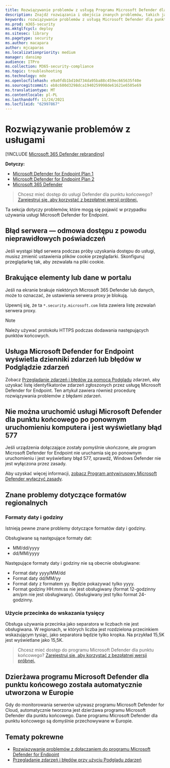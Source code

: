 ```yaml
---
title: Rozwiązywanie problemów z usługą Programu Microsoft Defender dla punktu końcowego
description: Znajdź rozwiązania i obejścia znanych problemów, takich jak błędy serwera podczas próby dostępu do usługi.
keywords: rozwiązywanie problemów z usługą Microsoft Defender dla punktu końcowego, błąd serwera, odmowa dostępu, nieprawidłowe poświadczenia, brak danych, portal pulpitu nawigacyjnego, zezwalanie, przeglądarka zdarzeń
ms.prod: m365-security
ms.mktglfcycl: deploy
ms.sitesec: library
ms.pagetype: security
ms.author: macapara
author: mjcaparas
ms.localizationpriority: medium
manager: dansimp
audience: ITPro
ms.collection: M365-security-compliance
ms.topic: troubleshooting
ms.technology: mde
ms.openlocfilehash: e9a0fdb1bd10d734da95ba88c459ec665635f40e
ms.sourcegitcommit: eb8c600d3298dca1940259998de61621e6505e69
ms.translationtype: MT
ms.contentlocale: pl-PL
ms.lasthandoff: 11/24/2021
ms.locfileid: "62997867"
---
```

# <a name="troubleshoot-service-issues"></a>Rozwiązywanie problemów z usługami

[!INCLUDE [Microsoft 365 Defender rebranding](../../includes/microsoft-defender.md)]

**Dotyczy:**
- [Microsoft Defender for Endpoint Plan 1](https://go.microsoft.com/fwlink/p/?linkid=2154037)
- [Microsoft Defender for Endpoint Plan 2](https://go.microsoft.com/fwlink/p/?linkid=2154037)
- [Microsoft 365 Defender](https://go.microsoft.com/fwlink/?linkid=2118804)

> Chcesz mieć dostęp do usługi Defender dla punktu końcowego? [Zarejestruj się, aby korzystać z bezpłatnej wersji próbnej.](https://signup.microsoft.com/create-account/signup?products=7f379fee-c4f9-4278-b0a1-e4c8c2fcdf7e&ru=https://aka.ms/MDEp2OpenTrial?ocid=docs-wdatp-pullalerts-abovefoldlink)

Ta sekcja dotyczy problemów, które mogą się pojawić w przypadku używania usługi Microsoft Defender for Endpoint.

## <a name="server-error---access-is-denied-due-to-invalid-credentials"></a>Błąd serwera — odmowa dostępu z powodu nieprawidłowych poświadczeń

Jeśli wystąpi błąd serwera podczas próby uzyskania dostępu do usługi, musisz zmienić ustawienia plików cookie przeglądarki.
Skonfiguruj przeglądarkę tak, aby zezwalała na pliki cookie.

## <a name="elements-or-data-missing-on-the-portal"></a>Brakujące elementy lub dane w portalu

Jeśli na ekranie brakuje niektórych Microsoft 365 Defender lub danych, może to oznaczać, że ustawienia serwera proxy je blokują.

Upewnij się, że ta `*.security.microsoft.com` lista zawiera listę zezwalań serwera proxy.

> [!NOTE]
> Należy używać protokołu HTTPS podczas dodawania następujących punktów końcowych.

## <a name="microsoft-defender-for-endpoint-service-shows-event-or-error-logs-in-the-event-viewer"></a>Usługa Microsoft Defender for Endpoint wyświetla dzienniki zdarzeń lub błędów w Podglądzie zdarzeń

Zobacz [Przeglądanie zdarzeń i błędów za pomocą Podglądu](event-error-codes.md) zdarzeń, aby uzyskać listę identyfikatorów zdarzeń zgłoszonych przez usługę Microsoft Defender for Endpoint. Ten artykuł zawiera również procedurę rozwiązywania problemów z błędami zdarzeń.

## <a name="microsoft-defender-for-endpoint-service-fails-to-start-after-a-reboot-and-shows-error-577"></a>Nie można uruchomić usługi Microsoft Defender dla punktu końcowego po ponownym uruchomieniu komputera i jest wyświetlany błąd 577

Jeśli urządzenia dołączające zostały pomyślnie ukończone, ale program Microsoft Defender for Endpoint nie uruchamia się po ponownym uruchomieniu i jest wyświetlany błąd 577, sprawdź, Windows Defender nie jest wyłączona przez zasady.

Aby uzyskać więcej informacji, [zobacz Program antywirusowy Microsoft Defender wyłączyć zasady](troubleshoot-onboarding.md#ensure-that-microsoft-defender-antivirus-is-not-disabled-by-a-policy).

## <a name="known-issues-with-regional-formats"></a>Znane problemy dotyczące formatów regionalnych

### <a name="date-and-time-formats"></a>Formaty daty i godziny

Istnieją pewne znane problemy dotyczące formatów daty i godziny.

Obsługiwane są następujące formaty dat:

- MM/dd/yyyy
- dd/MM/yyyy

Następujące formaty daty i godziny nie są obecnie obsługiwane:

- Format daty yyyy/MM/dd
- Format daty dd/MM/yy
- Format daty z formatem yy. Będzie pokazywać tylko yyyy.
- Format godziny HH:mm:ss nie jest obsługiwany (format 12-godzinny am/pm nie jest obsługiwany). Obsługiwany jest tylko format 24-godzinny.

### <a name="use-of-comma-to-indicate-thousand"></a>Użycie przecinka do wskazania tysięcy

Obsługa używania przecinka jako separatora w liczbach nie jest obsługiwana. W regionach, w których liczba jest rozdzielona przecinkiem wskazującym tysiąc, jako separatora będzie tylko kropka. Na przykład 15,5K jest wyświetlane jako 15,5K.

> Chcesz mieć dostęp do programu Microsoft Defender dla punktu końcowego? [Zarejestruj się, aby korzystać z bezpłatnej wersji próbnej.](https://signup.microsoft.com/create-account/signup?products=7f379fee-c4f9-4278-b0a1-e4c8c2fcdf7e&ru=https://aka.ms/MDEp2OpenTrial?ocid=docs-wdatp-troubleshoot-belowfoldlink)

## <a name="microsoft-defender-for-endpoint-tenant-was-automatically-created-in-europe"></a>Dzierżawa programu Microsoft Defender dla punktu końcowego została automatycznie utworzona w Europie

Gdy do monitorowania serwerów używasz programu Microsoft Defender for Cloud, automatycznie tworzona jest dzierżawa programu Microsoft Defender dla punktu końcowego. Dane programu Microsoft Defender dla punktu końcowego są domyślnie przechowywane w Europie.

## <a name="related-topics"></a>Tematy pokrewne

- [Rozwiązywanie problemów z dołączaniem do programu Microsoft Defender for Endpoint](troubleshoot-onboarding.md)
- [Przeglądanie zdarzeń i błędów przy użyciu Podglądu zdarzeń](event-error-codes.md)
